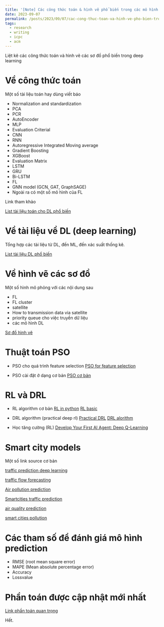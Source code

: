 ```yaml
---
title: '[Note] Các công thức toán & hình vẽ phổ biến trong các mô hình deep learning'
date: 2023-09-07
permalink: /posts/2023/09/07/cac-cong-thuc-toan-va-hinh-ve-pho-bien-trong-mo-hinh-deep-learning/
tags:
  - research
  - writing
  - icpc
  - acm
--- 
```


Liệt kê các công thức toán và hình vẽ các sơ đồ phổ biến trong deep learning

Về công thức toán
======

Một số tài liệu toán hay dùng viết báo

* Normalization and standardization 
* PCA
* PCR
* AutoEncoder
* MLP
* Evaluation Criterial
* CNN
* RNN
* Autoregressive Integrated Moving average
* Gradient Boosting
* XGBoost
* Evaluation Matrix
* LSTM
* GRU
* Bi-LSTM
* FL
* GNN model (GCN, GAT, GraphSAGE)
* Ngoài ra có một số mô hình của FL

Link tham khảo

[List tài liệu toán cho DL phổ biến](https://drive.google.com/file/d/1GakoqFTad7VJXAYReMet2gXMA0tTNiZe/view?usp=sharing)


Về tài liệu về DL (deep learning)
======

Tổng hợp các tài liệu từ DL, đến ML, đến xác suất thống kê. 

[List tài liệu DL phổ biến](https://dauedu-my.sharepoint.com/:u:/g/personal/haodp_mi_dau_edu_vn/EVoHOgS0tj9Il8C05Fo6-ewBlJFfpsr2Ez9ShAzg-o81QQ?e=z0ehsK)


Về hình vẽ các sơ đồ
======

Một số hình mô phỏng với các nội dung sau

* FL
* FL cluster
* satellite
* How to transmission data via satellite
* priority queue cho việc truyền dữ liệu
* các mô hình DL

[Sơ đồ hình vẽ](https://drive.google.com/file/d/13lb-TBRWO_hAw4igUb0lZSVvTdn-LLXp/view?usp=sharing)

Thuật toán PSO
======

+ PSO cho quá trình feature selection
[PSO for feature selection](https://github.com/Anas1108/Particle-_Swarm_Optimization-PSO-_for_Feature_Selection)

+ PSO cài đặt ở dạng cơ bản
[PSO cơ bản](https://github.com/ujjwalkhandelwal/pso_particle_swarm_optimization/tree/main)


RL và DRL
======

+ RL algorithm cơ bản
[RL in python](https://github.com/sichkar-valentyn/Reinforcement_Learning_in_Python/tree/master)
[RL basic](https://github.com/alibaba/EasyReinforcementLearning)

+ DRL algorithm (practical deep rl)
[Practical DRL](https://github.com/IbrahimSobh/Practical-DRL)
[DRL alorithm](https://github.com/derektan95/Deep-Reinforcement-Learning-Algorithms)

+ Học tăng cường (RL)
[Develop Your First AI Agent: Deep Q-Learning](https://towardsdatascience.com/develop-your-first-ai-agent-deep-q-learning-375876ee2472)


Smart city models
======

Một số link source cơ bản

[traffic prediction deep learning](https://github.com/LeenaAAlQasem/Traffic-Prediction-DeepLearning)

[traffic flow forecasting](https://github.com/topics/traffic-flow-forecasting)

[Air pollution prediction](https://github.com/saniyaparveez/Air_pollution_prediction/tree/master)

[Smartcities traffic prediction](https://github.com/mratsim/McKinsey-SmartCities-Traffic-Prediction)

[air quality prediction](https://github.com/kadirkaynak/air-quality-prediction/tree/master)

[smart cities pollution](https://github.com/mcf1110/smart-cities-pollution/tree/main)


Các tham số để đánh giá mô hình prediction
======

- RMSE (root mean square error)
- MAPE (Mean absolute percentage error)
- Accuracy
- Lossvalue

Phần toán được cập nhật mới nhất
======

[Link phần toán quan trọng](https://drive.google.com/file/d/1YGU8FVFQ5wzshSj9Ya7JjjCnCTpBfQXn/view?usp=sharing)


Hết.
